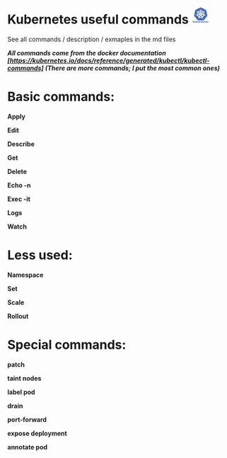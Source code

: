 # Kubernetes useful commands <img src="https://github.com/devicons/devicon/blob/master/icons/kubernetes/kubernetes-plain-wordmark.svg" title="Kubernetes" alt="Kubernetes" width="40" height="40" height="40"/>&nbsp;

See all commands / description / exmaples in the md files

***All commands come from the docker documentation [https://kubernetes.io/docs/reference/generated/kubectl/kubectl-commands] 
(There are more commands; I put the most common ones)***

Basic commands:
==============

**Apply**

**Edit**

**Describe**

**Get**

**Delete**

**Echo -n**

**Exec -it**

**Logs**

**Watch**

Less used:
==========

**Namespace**

**Set**

**Scale**

**Rollout**

Special commands:
=================

**patch**

**taint nodes**

**label pod**

**drain**

**port-forward**

**expose deployment**

**annotate pod**

